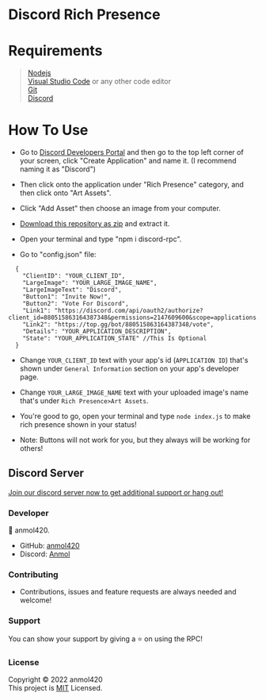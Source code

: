 # Discord Rich Presence

<h1>Requirements</h1>

>[Nodejs](https://nodejs.org/en/download/) <br>
[Visual Studio Code](https://code.visualstudio.com/) or any other code editor <br>
[Git](https://git-scm.com/downloads) <br>
[Discord](https://discord.com/)

<h1>How To Use</h1>

- Go to [Discord Developers Portal](https://discord.com/developers/applications) and then go to the top left corner of your screen, click "Create Application" and name it. (I recommend naming it as "Discord")

- Then click onto the application under "Rich Presence" category, and then click onto "Art Assets".

- Click "Add Asset" then choose an image from your computer.

- [Download this repository as zip](https://github.com/anmol420/Discord-RPC/archive/refs/heads/main.zip) and extract it.

- Open your terminal and type "npm i discord-rpc".

- Go to "config.json" file:
```
  {
    "ClientID": "YOUR_CLIENT_ID",
    "LargeImage": "YOUR_LARGE_IMAGE_NAME", 
    "LargeImageText": "Discord",
    "Button1": "Invite Now!",
    "Button2": "Vote For Discord",
    "Link1": "https://discord.com/api/oauth2/authorize?client_id=880515863164387348&permissions=2147609600&scope=applications.commands%20bot",
    "Link2": "https://top.gg/bot/880515863164387348/vote",
    "Details": "YOUR_APPLICATION_DESCRIPTION",
    "State": "YOUR_APPLICATION_STATE" //This Is Optional
  }
```
- Change `YOUR_CLIENT_ID` text with your app's id (`APPLICATION ID`) that's shown under `General Information` section on your app's developer page.

- Change `YOUR_LARGE_IMAGE_NAME` text with your uploaded image's name that's under `Rich Presence>Art Assets`.

- You're good to go, open your terminal and type `node index.js` to make rich presence shown in your status!

- Note: Buttons will not work for you, but they always will be working for others!

<h2>Discord Server</h2>

[Join our discord server now to get additional support or hang out!](https://discord.gg/QGf3q7e3J5)

<h3>Developer</h3>

👤 anmol420.
- GitHub: [anmol420](https://www.github.com/anmol420)
- Discord: [Anmol](https://www.discord.com/users/875986400649052191)

<h3>Contributing</h3>

- Contributions, issues and feature requests are always needed and welcome!

<h3>Support</h3>

You can show your support by giving a ⭐ on using the RPC!

<h3>License</h3>

Copyright © 2022 anmol420<br>
This project is [MIT](https://en.wikipedia.org/wiki/MIT_License) Licensed.

